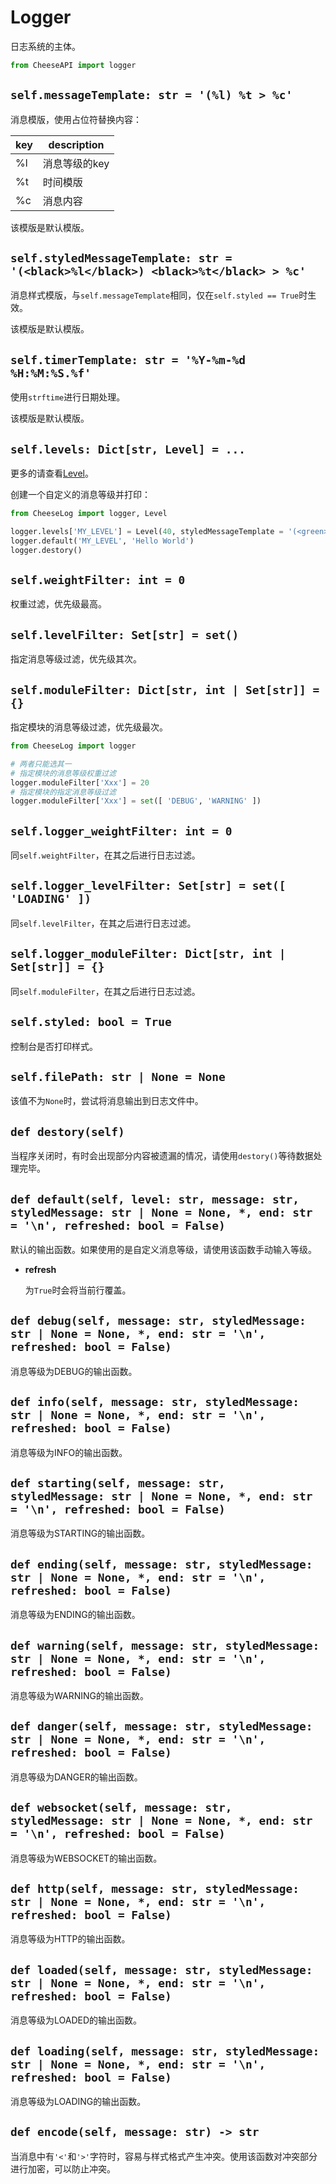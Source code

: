 # **Logger**

日志系统的主体。

```python
from CheeseAPI import logger
```

## **`self.messageTemplate: str = '(%l) %t > %c'`**

消息模版，使用占位符替换内容：

| key | description |
| - | - |
| %l | 消息等级的key |
| %t | 时间模版 |
| %c | 消息内容 |

该模版是默认模版。

## **`self.styledMessageTemplate: str = '(<black>%l</black>) <black>%t</black> > %c'`**

消息样式模版，与`self.messageTemplate`相同，仅在`self.styled == True`时生效。

该模版是默认模版。

## **`self.timerTemplate: str = '%Y-%m-%d %H:%M:%S.%f'`**

使用`strftime`进行日期处理。

该模版是默认模版。

## **`self.levels: Dict[str, Level] = ...`**

更多的请查看[Level]('./Level.md')。

创建一个自定义的消息等级并打印：

```python
from CheeseLog import logger, Level

logger.levels['MY_LEVEL'] = Level(40, styledMessageTemplate = '(<green>%l</green>) <black>%t</black> > %c')
logger.default('MY_LEVEL', 'Hello World')
logger.destory()
```

## **`self.weightFilter: int = 0`**

权重过滤，优先级最高。

## **`self.levelFilter: Set[str] = set()`**

指定消息等级过滤，优先级其次。

## **`self.moduleFilter: Dict[str, int | Set[str]] = {}`**

指定模块的消息等级过滤，优先级最次。

```python
from CheeseLog import logger

# 两者只能选其一
# 指定模块的消息等级权重过滤
logger.moduleFilter['Xxx'] = 20
# 指定模块的指定消息等级过滤
logger.moduleFilter['Xxx'] = set([ 'DEBUG', 'WARNING' ])
```

## **`self.logger_weightFilter: int = 0`**

同`self.weightFilter`，在其之后进行日志过滤。

## **`self.logger_levelFilter: Set[str] = set([ 'LOADING' ])`**

同`self.levelFilter`，在其之后进行日志过滤。

## **`self.logger_moduleFilter: Dict[str, int | Set[str]] = {}`**

同`self.moduleFilter`，在其之后进行日志过滤。

## **`self.styled: bool = True`**

控制台是否打印样式。

## **`self.filePath: str | None = None`**

该值不为`None`时，尝试将消息输出到日志文件中。

## **`def destory(self)`**

当程序关闭时，有时会出现部分内容被遗漏的情况，请使用`destory()`等待数据处理完毕。

## **`def default(self, level: str, message: str, styledMessage: str | None = None, *, end: str = '\n', refreshed: bool = False)`**

默认的输出函数。如果使用的是自定义消息等级，请使用该函数手动输入等级。

- **refresh**

    为`True`时会将当前行覆盖。

## **`def debug(self, message: str, styledMessage: str | None = None, *, end: str = '\n', refreshed: bool = False)`**

消息等级为DEBUG的输出函数。

## **`def info(self, message: str, styledMessage: str | None = None, *, end: str = '\n', refreshed: bool = False)`**

消息等级为INFO的输出函数。

## **`def starting(self, message: str, styledMessage: str | None = None, *, end: str = '\n', refreshed: bool = False)`**

消息等级为STARTING的输出函数。

## **`def ending(self, message: str, styledMessage: str | None = None, *, end: str = '\n', refreshed: bool = False)`**

消息等级为ENDING的输出函数。

## **`def warning(self, message: str, styledMessage: str | None = None, *, end: str = '\n', refreshed: bool = False)`**

消息等级为WARNING的输出函数。

## **`def danger(self, message: str, styledMessage: str | None = None, *, end: str = '\n', refreshed: bool = False)`**

消息等级为DANGER的输出函数。

## **`def websocket(self, message: str, styledMessage: str | None = None, *, end: str = '\n', refreshed: bool = False)`**

消息等级为WEBSOCKET的输出函数。

## **`def http(self, message: str, styledMessage: str | None = None, *, end: str = '\n', refreshed: bool = False)`**

消息等级为HTTP的输出函数。

## **`def loaded(self, message: str, styledMessage: str | None = None, *, end: str = '\n', refreshed: bool = False)`**

消息等级为LOADED的输出函数。

## **`def loading(self, message: str, styledMessage: str | None = None, *, end: str = '\n', refreshed: bool = False)`**

消息等级为LOADING的输出函数。

## **`def encode(self, message: str) -> str`**

当消息中有`'<'`和`'>'`字符时，容易与样式格式产生冲突。使用该函数对冲突部分进行加密，可以防止冲突。
